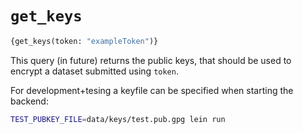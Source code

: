 # `get_keys`

```graphql
{get_keys(token: "exampleToken")}
```

This query (in future) returns the public keys, that should be used to encrypt a dataset submitted using `token`.

For development+tesing a keyfile can be specified when starting the backend:

```sh
TEST_PUBKEY_FILE=data/keys/test.pub.gpg lein run
```
